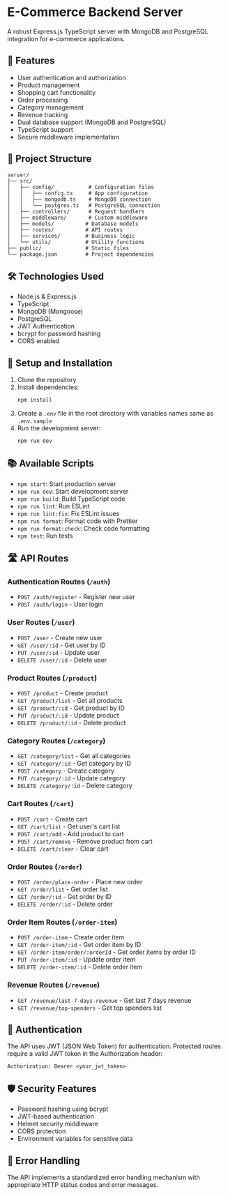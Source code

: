 # E-Commerce Backend Server

A robust Express.js TypeScript server with MongoDB and PostgreSQL integration for e-commerce applications.

## 🚀 Features

- User authentication and authorization
- Product management
- Shopping cart functionality
- Order processing
- Category management
- Revenue tracking
- Dual database support (MongoDB and PostgreSQL)
- TypeScript support
- Secure middleware implementation

## 📁 Project Structure

```
server/
├── src/
│   ├── config/           # Configuration files
│   │   ├── config.ts     # App configuration
│   │   ├── mongodb.ts    # MongoDB connection
│   │   └── postgres.ts   # PostgreSQL connection
│   ├── controllers/      # Request handlers
│   ├── middleware/       # Custom middleware
│   ├── models/          # Database models
│   ├── routes/          # API routes
│   ├── services/        # Business logic
│   └── utils/           # Utility functions
├── public/              # Static files
└── package.json         # Project dependencies
```

## 🛠️ Technologies Used

- Node.js & Express.js
- TypeScript
- MongoDB (Mongoose)
- PostgreSQL
- JWT Authentication
- bcrypt for password hashing
- CORS enabled

## 🔧 Setup and Installation

1. Clone the repository
2. Install dependencies:
   ```bash
   npm install
   ```
3. Create a `.env` file in the root directory with variables names same as `.env.sample`
4. Run the development server:
   ```bash
   npm run dev
   ```

## 📚 Available Scripts

- `npm start`: Start production server
- `npm run dev`: Start development server
- `npm run build`: Build TypeScript code
- `npm run lint`: Run ESLint
- `npm run lint:fix`: Fix ESLint issues
- `npm run format`: Format code with Prettier
- `npm run format:check`: Check code formatting
- `npm test`: Run tests

## 🛣️ API Routes

### Authentication Routes (`/auth`)

- `POST /auth/register` - Register new user
- `POST /auth/login` - User login

### User Routes (`/user`)

- `POST /user` - Create new user
- `GET /user/:id` - Get user by ID
- `PUT /user/:id` - Update user
- `DELETE /user/:id` - Delete user

### Product Routes (`/product`)

- `POST /product` - Create product
- `GET /product/list` - Get all products
- `GET /product/:id` - Get product by ID
- `PUT /product/:id` - Update product
- `DELETE /product/:id` - Delete product

### Category Routes (`/category`)

- `GET /category/list` - Get all categories
- `GET /category/:id` - Get category by ID
- `POST /category` - Create category
- `PUT /category/:id` - Update category
- `DELETE /category/:id` - Delete category

### Cart Routes (`/cart`)

- `POST /cart` - Create cart
- `GET /cart/list` - Get user's cart list
- `POST /cart/add` - Add product to cart
- `POST /cart/remove` - Remove product from cart
- `DELETE /cart/clear` - Clear cart

### Order Routes (`/order`)

- `POST /order/place-order` - Place new order
- `GET /order/list` - Get order list
- `GET /order/:id` - Get order by ID
- `DELETE /order/:id` - Delete order

### Order Item Routes (`/order-item`)

- `POST /order-item` - Create order item
- `GET /order-item/:id` - Get order item by ID
- `GET /order-item/order/:orderId` - Get order items by order ID
- `PUT /order-item/:id` - Update order item
- `DELETE /order-item/:id` - Delete order item

### Revenue Routes (`/revenue`)

- `GET /revenue/last-7-days-revenue` - Get last 7 days revenue
- `GET /revenue/top-spenders` - Get top spenders list

## 🔐 Authentication

The API uses JWT (JSON Web Token) for authentication. Protected routes require a valid JWT token in the Authorization header:

```http
Authorization: Bearer <your_jwt_token>
```

## 🛡️ Security Features

- Password hashing using bcrypt
- JWT-based authentication
- Helmet security middleware
- CORS protection
- Environment variables for sensitive data

## 📝 Error Handling

The API implements a standardized error handling mechanism with appropriate HTTP status codes and error messages.
